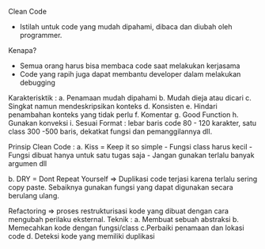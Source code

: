 Clean Code 

- Istilah untuk code yang mudah dipahami, dibaca dan diubah oleh programmer.

Kenapa?
- Semua orang harus bisa membaca code saat melakukan kerjasama
- Code yang rapih juga dapat membantu developer dalam melakukan debugging


Karakterisktik :
a. Penamaan mudah dipahami
b. Mudah dieja atau dicari
c. Singkat namun mendeskripsikan konteks
d. Konsisten
e. Hindari penambahan konteks yang tidak perlu
f. Komentar
g. Good Function
h. Gunakan konveksi
i. Sesuai Format : lebar baris code 80 - 120 karakter, satu class 300 -500 baris, dekatkat fungsi dan pemanggilannya dll.

Prinsip Clean Code :
a. Kiss = Keep it so simple
    - Fungsi class harus kecil
    - Fungsi dibuat hanya untuk satu tugas saja
    - Jangan gunakan terlalu banyak argumen dll

b. DRY = Dont Repeat Yourself
=> Duplikasi code terjasi karena terlalu sering copy paste. Sebaiknya gunakan fungsi yang dapat digunakan secara berulang ulang.

Refactoring => proses restrukturisasi kode yang dibuat dengan cara mengubah perilaku eksternal.
Teknik :
a. Membuat sebuah abstraksi
b. Memecahkan kode dengan fungsi/class
c.Perbaiki penamaan dan lokasi code
d. Deteksi kode yang memiliki duplikasi